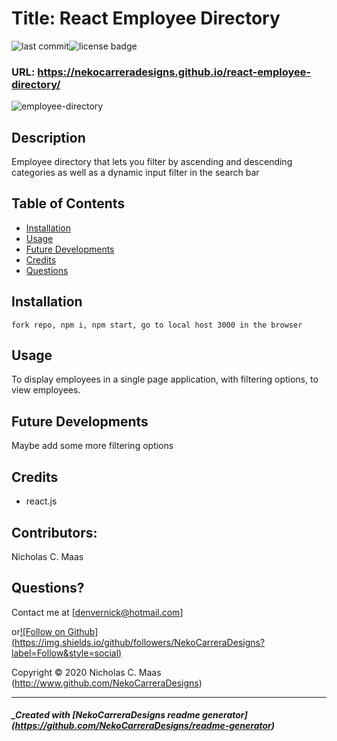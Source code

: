 # Title: React Employee Directory

![last commit](https://img.shields.io/github/last-commit/NekoCarreraDesigns/react-employee-directory?style=flat-square)![license badge](https://img.shields.io/github/license/NekoCarreraDesigns/react-employee-directory?style=flat-square)

### URL: https://nekocarreradesigns.github.io/react-employee-directory/

![employee-directory](assets/EmployeeDirectory.gif)

## Description

Employee directory that lets you filter by ascending and descending categories as well as a dynamic input filter in the search bar

## Table of Contents

- [Installation](#installation)
- [Usage](#usage)
- [Future Developments](#futureDevelopments)
- [Credits](#credits)
- [Questions](#questions)

## Installation

`fork repo, npm i, npm start, go to local host 3000 in the browser`

## Usage

To display employees in a single page application, with filtering options, to view employees.

## Future Developments

Maybe add some more filtering options

## Credits

- react.js

## Contributors:

Nicholas C. Maas

## Questions?

Contact me at [denvernick@hotmail.com]

or[![Follow on Github] (https://img.shields.io/github/followers/NekoCarreraDesigns?label=Follow&style=social)](http://www.github.com/NekoCarreraDesigns)

Copyright © 2020 Nicholas C. Maas (http://www.github.com/NekoCarreraDesigns)

---

##### \_Created with [NekoCarreraDesigns readme generator] (https://github.com/NekoCarreraDesigns/readme-generator)
